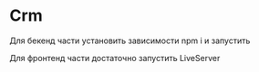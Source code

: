 # Crm

Для бекенд части установить зависимости npm i и запустить

Для фронтенд части достаточно запустить LiveServer
